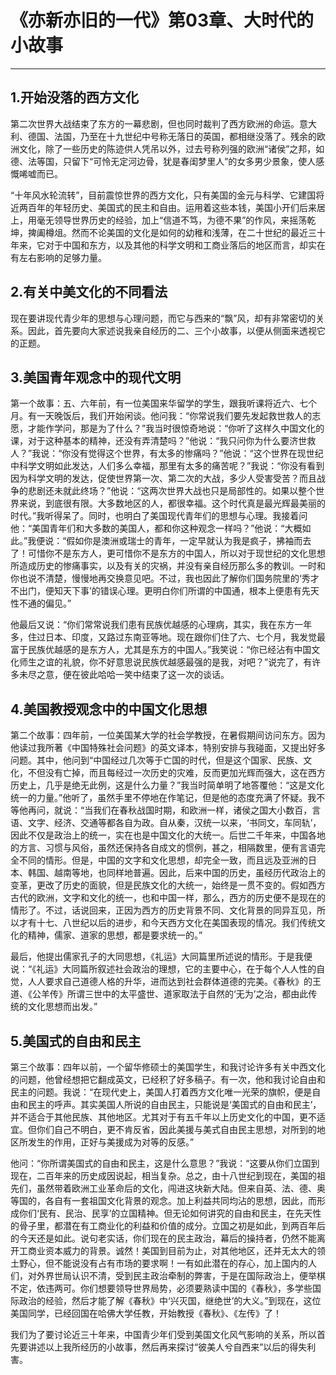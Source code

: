 # 《亦新亦旧的一代》第03章、大时代的小故事

------

## 1.开始没落的西方文化

第二次世界大战结束了东方的一幕悲剧，但也同时裁判了西方欧洲的命运。意大利、德国、法国，乃至在十九世纪中号称无落日的英国，都相继没落了。残余的欧洲文化，除了一些历史的陈迹供人凭吊以外，过去号称列强的欧洲“诸侯”之邦，如德、法等国，只留下“可怜无定河边骨，犹是春闺梦里人”的女多男少景象，使人感慨唏嘘而已。

“十年风水轮流转”，目前震惊世界的西方文化，只有美国的金元与科学、它建国将近两百年的年轻历史、美国式的民主和自由。运用着这些本钱，美国小开们后来居上，用毫无领导世界历史的经验，加上“信道不笃，为德不果”的作风，来摇荡乾坤，捭阖樽俎。然而不论美国的文化是如何的幼稚和浅薄，在二十世纪的最近三十年来，它对于中国和东方，以及其他的科学文明和工商业落后的地区而言，却实在有左右影响的足够力量。

## 2.有关中美文化的不同看法

现在要讲现代青少年的思想与心理问题，而它与西来的“飘”风，却有非常密切的关系。因此，首先要向大家述说我亲自经历的二、三个小故事，以便从侧面来透视它的正题。

## 3.美国青年观念中的现代文明

第一个故事：五、六年前，有一位美国来华留学的学生，跟我听课将近六、七个月。有一天晚饭后，我们开始闲谈。他问我：“你常说我们要先发起救世救人的志愿，才能作学问，那是为了什么？”我当时很惊奇地说：“你听了这样久中国文化的课，对于这种基本的精神，还没有弄清楚吗？”他说：“我只问你为什么要济世救人？”我说：“你没有觉得这个世界，有太多的惨痛吗？”他说：“这个世界在现世纪中科学文明如此发达，人们多么幸福，那里有太多的痛苦呢？”我说：“你没有看到因为科学文明的发达，促使世界第一次、第二次的大战，多少人受害受苦？而且战争的悲剧还未就此终场？”他说：“这两次世界大战也只是局部性的。如果以整个世界来说，到底很有限。大多数地区的人，都很幸福。这个时代真是最光辉最美丽的时代。”我听得呆了。同时，也明白了美国现代青年们的思想与心理。我接着问他：“美国青年们和大多数的美国人，都和你这种观念一样吗？”他说：“大概如此。”我便说：“假如你是澳洲或瑞士的青年，一定早就认为我是疯子，拂袖而去了！可惜你不是东方人，更可惜你不是东方的中国人，所以对于现世纪的文化思想所造成历史的惨痛事实，以及有关的灾祸，并没有亲自经历那么多的教训。一时和你也说不清楚，慢慢地再交换意见吧。不过，我也因此了解你们国务院里的‘秀才不出门，便知天下事’的错误心理。更明白你们所谓的中国通，根本上便患有先天性不通的偏见。”

他最后又说：“你们常常说我们患有民族优越感的心理病，其实，我在东方一年多，住过日本、印度，又路过东南亚等地。现在跟你们住了六、七个月，我发觉最富于民族优越感的是东方人，尤其是东方的中国人。”我笑说：“你已经沾有中国文化师生之谊的礼貌，你不好意思说民族优越感最强的是我，对吧？”说完了，有许多未尽之意，便在彼此哈哈一笑中结束了这一次的谈话。

## 4.美国教授观念中的中国文化思想

第二个故事：四年前，一位美国某大学的社会学教授，在暑假期间访问东方。因为他读过我所著《中国特殊社会问题》的英文译本，特别安排与我碰面，又提出好多问题。其中，他问到“中国经过几次等于亡国的时代，但是这个国家、民族、文化，不但没有亡掉，而且每经过一次历史的灾难，反而更加光辉而强大，这在西方历史上，几乎是绝无此例，这是什么力量？”我当时简单明了地答覆他：“这是文化统一的力量。”他听了，虽然手里不停地在作笔记，但是他的态度充满了怀疑。我不等他再问，就说：“当我们在春秋战国时期，和欧洲一样，诸侯之国大小数百，言语、文字、经济、交通等都各自为政。自从秦，汉统一以来，‘书同文，车同轨’，因此不仅是政治上的统一，实在也是中国文化的大统一。后世二千年来，中国各地的方言、习惯与风俗，虽然还保持各自成文的惯例，甚之，相隔数里，便有言语完全不同的情形。但是，中国的文字和文化思想，却完全一致，而且远及亚洲的日本、韩国、越南等地，也同样地普遍。因此，后来中国的历史，虽经历代政治上的变革，更改了历史的面貌，但是民族文化的大统一，始终是一贯不变的。假如西方古代的欧洲，文字和文化的统一，也和中国一样，那么，西方的历史便不是现在的情形了。不过，话说回来，正因为西方的历史背景不同、文化背景的同异互见，所以才有十七、八世纪以后的进步，和今天西方文化在美国表现的情况。我们传统文化的精神，儒家、道家的思想，都是要求统一的。”

最后，他提出儒家孔子的大同思想，《礼运》大同篇里所述说的情形。于是我便说：“《礼运》大同篇所叙述社会政治的理想，它的主要中心，在于每个人人性的自觉，人人要求自己道德人格的升华，进而达到社会群体道德的完美。《春秋》的王道、《公羊传》所谓三世中的太平盛世、道家取法于自然的‘无为’之治，都由此传统的文化思想而出发。”

## 5.美国式的自由和民主

第三个故事：四年以前，一个留华修硕士的美国学生，和我讨论许多有关中西文化的问题，他曾经想把它翻成英文，已经积了好多稿子。有一次，他和我讨论自由和民主的问题。我说：“在现代史上，美国人打着西方文化唯一光荣的旗帜，便是自由和民主的呼声。其实美国人所说的自由民主，只能说是‘美国式的自由和民主’，并不适合于其他民族、其他地区。尤其对于有五千年以上历史文化的中国，更不适宜。但你们自己不明白，更不肯反省，因此美援与美式自由民主思想，对所到的地区所发生的作用，正好与美援成为对等的反感。”

他问：“你所谓美国式的自由和民主，这是什么意思？”我说：“这要从你们立国到现在，二百年来的历史成因说起，相当复杂。总之，由十八世纪到现在，美国的祖先们，虽然带着欧洲工业革命后的文化，闯进这块新大陆。但来自英、法、德、奥等国的，各自有一套祖国文化背景的观念。加上利益共同均沾的思想，因此，而形成你们‘民有、民治、民享’的立国精神。但无论如何讲究的自由和民主，在先天性的骨子里，都潜在有工商业化的利益和价值的成分。立国之初是如此，到两百年后的今天还是如此。说句老实话，你们现在的民主政治，幕后的操持者，仍然不能离开工商业资本威力的背景。诚然！美国到目前为止，对其他地区，还并无太大的领土野心，但不能说没有占有市场的要求啊！一有如此潜在的存心，加上国内的人们，对外界世局认识不清，受到民主政治牵制的弊害，于是在国际政治上，便举棋不定，依违两可。你们想要领导世界局势，必须要熟读中国的《春秋》，多学些国际政治的经验，然后才能了解《春秋》中‘兴灭国，继绝世’的大义。”到现在，这位美国同学，已经回国在哈佛大学任教，开始教授《春秋》、《左传》了！

我们为了要讨论近三十年来，中国青少年们受到美国文化风气影响的关系，所以首先要讲述以上我所经历的小故事，然后再来探讨“彼美人兮自西来”以后的得失利害。
